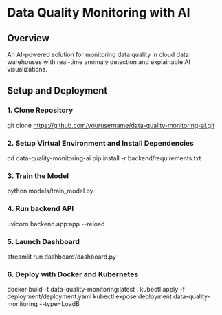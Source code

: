 # Data Quality Monitoring with AI

## Overview
An AI-powered solution for monitoring data quality in cloud data warehouses with real-time anomaly detection and explainable AI visualizations.

## Setup and Deployment
### 1. Clone Repository
git clone https://github.com/yourusername/data-quality-monitoring-ai.git
### 2. Setup Virtual Environment and Install Dependencies
cd data-quality-monitoring-ai
pip install -r backend/requirements.txt
### 3. Train the Model
python models/train_model.py
### 4. Run backend API
uvicorn backend.app:app --reload
### 5. Launch Dashboard
streamlit run dashboard/dashboard.py
### 6. Deploy with Docker and Kubernetes
docker build -t data-quality-monitoring:latest .
kubectl apply -f deployment/deployment.yaml
kubectl expose deployment data-quality-monitoring --type=LoadB
